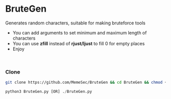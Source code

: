 # BruteGen
Generates random characters, suitable for making bruteforce tools

+ You can add arguments to set minimum and maximum length of characters
+ You can use **zfill** instead of **rjust/ljust** to fill 0 for empty places
+ Enjoy

<br>

### Clone
```bash
git clone https://github.com/MemeSec/BruteGen && cd BruteGen && chmod +x BruteGen.py
```
```python
python3 BruteGen.py [OR] ./BruteGen.py
```
